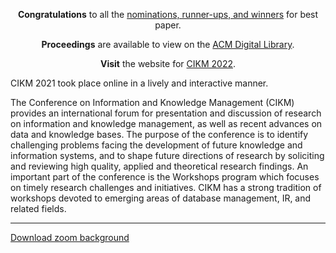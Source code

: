 ﻿---
layout: homepage
---
<!--
<div class="alert alert-success" role="alert">
<center>
<p><b>Registration is now live!</b> <a href="/registration">click here</a> to register to attend CIKM 2021.</p>
<p><b>Proceedings</b> are available to view on the <a href="https://dl.acm.org/doi/proceedings/10.1145/3459637">ACM Digital Library</a>.</p>
</center>
</div> 

<center>
<iframe width="560" height="315" src="https://www.youtube-nocookie.com/embed/7Vem2JiB28Y" title="YouTube video player" frameborder="0" allow="accelerometer; autoplay; clipboard-write; encrypted-media; gyroscope; picture-in-picture" allowfullscreen></iframe>
</center>


CIKM 2021 will take place online in a lively and interactive manner.
Keep posted for more information, and we hope that you all stay safe in these exceptional circumstances.
-->

<div class="alert alert-success" role="alert">
<center>
<p><b>Congratulations</b> to all the <a href="/programme/best-paper-nominations">nominations, runner-ups, and winners</a> for best paper.</p>
<p><b>Proceedings</b> are available to view on the <a href="https://dl.acm.org/doi/proceedings/10.1145/3459637">ACM Digital Library</a>.</p>
<p><b>Visit</b> the website for <a href="https://www.cikm2022.org/">CIKM 2022</a>.</p>
</center>
</div> 

CIKM 2021 took place online in a lively and interactive manner.

The Conference on Information and Knowledge Management (CIKM) provides an international forum for presentation and discussion of research on information and knowledge management, as well as recent advances on data and knowledge bases. The purpose of the conference is to identify challenging problems facing the development of future knowledge and information systems, and to shape future directions of research by soliciting and reviewing high quality, applied and theoretical research findings. An important part of the conference is the Workshops program which focuses on timely research challenges and initiatives. CIKM has a strong tradition of workshops devoted to emerging areas of database management, IR, and related fields.  

---

[Download zoom background](/img/cikm2021_zoom.jpeg)
